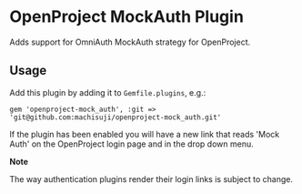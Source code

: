 # OpenProject MockAuth Plugin

Adds support for OmniAuth MockAuth strategy for OpenProject.

## Usage

Add this plugin by adding it to `Gemfile.plugins`, e.g.:

    gem 'openproject-mock_auth', :git => 'git@github.com:machisuji/openproject-mock_auth.git'

If the plugin has been enabled you will have a new link that reads 'Mock Auth' on the OpenProject login page and in the drop down menu.

**Note**

The way authentication plugins render their login links is subject to change.
